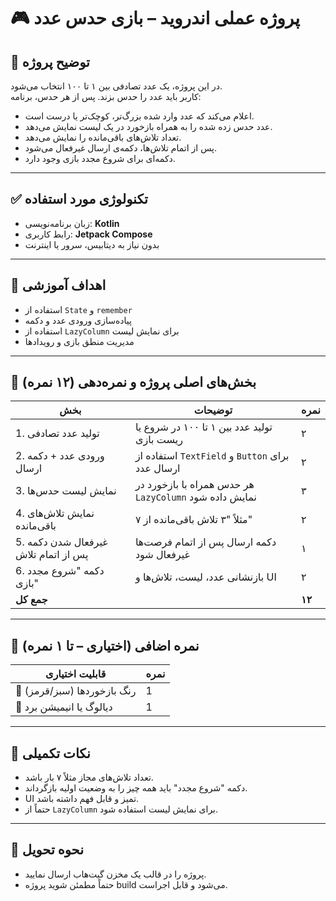 
# 🎮 پروژه عملی اندروید – بازی حدس عدد

## 🧾 توضیح پروژه

در این پروژه، یک عدد تصادفی بین ۱ تا ۱۰۰ انتخاب می‌شود.  
کاربر باید عدد را حدس بزند. پس از هر حدس، برنامه:

- اعلام می‌کند که عدد وارد شده بزرگ‌تر، کوچک‌تر یا درست است.
- عدد حدس زده شده را به همراه بازخورد در یک لیست نمایش می‌دهد.
- تعداد تلاش‌های باقی‌مانده را نمایش می‌دهد.
- پس از اتمام تلاش‌ها، دکمه‌ی ارسال غیرفعال می‌شود.
- دکمه‌ای برای شروع مجدد بازی وجود دارد.

---

## ✅ تکنولوژی مورد استفاده

- زبان برنامه‌نویسی: **Kotlin**
- رابط کاربری: **Jetpack Compose**
- بدون نیاز به دیتابیس، سرور یا اینترنت

---

## 🎯 اهداف آموزشی

- استفاده از `State` و `remember`
- پیاده‌سازی ورودی عدد و دکمه
- استفاده از `LazyColumn` برای نمایش لیست
- مدیریت منطق بازی و رویدادها

---

## 🧩 بخش‌های اصلی پروژه و نمره‌دهی (۱۲ نمره)

| بخش                         | توضیحات                                                     | نمره |
|----------------------------|--------------------------------------------------------------|------|
| 1. تولید عدد تصادفی        | تولید عدد بین ۱ تا ۱۰۰ در شروع یا ریست بازی                | ۲    |
| 2. ورودی عدد + دکمه ارسال  | استفاده از `TextField` و `Button` برای ارسال عدد           | ۲    |
| 3. نمایش لیست حدس‌ها       | هر حدس همراه با بازخورد در `LazyColumn` نمایش داده شود     | ۳    |
| 4. نمایش تلاش‌های باقی‌مانده | مثلاً "۳ تلاش باقی‌مانده از ۷"                              | ۲    |
| 5. غیرفعال شدن دکمه پس از اتمام تلاش | دکمه ارسال پس از اتمام فرصت‌ها غیرفعال شود            | ۱    |
| 6. دکمه "شروع مجدد بازی"   | بازنشانی عدد، لیست، تلاش‌ها و UI                           | ۲    |
| **جمع کل**                  |                                                              | **۱۲** |

---

## 🌟 نمره اضافی (اختیاری – تا ۱ نمره)

| قابلیت اختیاری                          | نمره |
|----------------------------------------|------|
| 🎨 رنگ بازخوردها (سبز/قرمز)            |1  |
| 🎉 دیالوگ یا انیمیشن برد                | 1 |

---

## 📌 نکات تکمیلی

- تعداد تلاش‌های مجاز مثلاً ۷ بار باشد.
- دکمه "شروع مجدد" باید همه چیز را به وضعیت اولیه بازگرداند.
- UI تمیز و قابل فهم داشته باشد.
- حتماً از `LazyColumn` برای نمایش لیست استفاده شود.

---

## 📎 نحوه تحویل

- پروژه را در قالب یک مخزن گیت‌هاب ارسال نمایید.
- حتماً مطمئن شوید پروژه build می‌شود و قابل اجراست.

